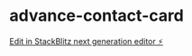 # advance-contact-card

[Edit in StackBlitz next generation editor ⚡️](https://stackblitz.com/~/github.com/bertbigbite/advance-contact-card)